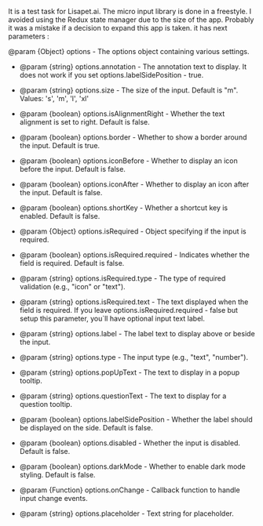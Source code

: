 It is a test task for Lisapet.ai. The micro input library is done in a freestyle. I avoided using the Redux state manager due to the size of the app. Probably it was a mistake if a decision to expand this app is taken. it has next parameters :

@param {Object} options - The options object containing various settings.
 * @param {string} options.annotation - The annotation text to display. It does not work if you set options.labelSidePosition - true.

 * @param {string} options.size - The size of the input. Default is "m". Values: 's', 'm', 'l', 'xl'

 * @param {boolean} options.isAlignmentRight - Whether the text alignment is set to right. Default is false.

 * @param {boolean} options.border - Whether to show a border around the input. Default is true.

 * @param {boolean} options.iconBefore - Whether to display an icon before the input. Default is false.

 * @param {boolean} options.iconAfter - Whether to display an icon after the input. Default is false.

 * @param {boolean} options.shortKey - Whether a shortcut key is enabled. Default is false.

 * @param {Object} options.isRequired - Object specifying if the input is required.

 * @param {boolean} options.isRequired.required - Indicates whether the field is required. Default is false.

 * @param {string} options.isRequired.type - The type of required validation (e.g., "icon" or "text").

 * @param {string} options.isRequired.text - The text displayed when the field is required. If you leave options.isRequired.required - false but setup this parameter, you`ll have optional input text label.

 * @param {string} options.label - The label text to display above or beside the input.

 * @param {string} options.type - The input type (e.g., "text", "number").

 * @param {string} options.popUpText - The text to display in a popup tooltip.

 * @param {string} options.questionText - The text to display for a question tooltip.

 * @param {boolean} options.labelSidePosition - Whether the label should be displayed on the side. Default is false.

 * @param {boolean} options.disabled - Whether the input is disabled. Default is false.

 * @param {boolean} options.darkMode - Whether to enable dark mode styling. Default is false.

 * @param {Function} options.onChange - Callback function to handle input change events.
 
 * @param {string} options.placeholder - Text string for placeholder.

